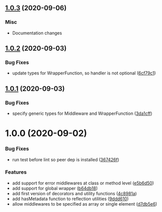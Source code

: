 ## [1.0.3](https://github.com/BitMountain/expressive/compare/1.0.2...1.0.3) (2020-09-06)

### Misc

* Documentation changes

## [1.0.2](https://github.com/BitMountain/expressive/compare/1.0.1...1.0.2) (2020-09-03)

### Bug Fixes

* update types for WrapperFunction, so handler is not optional ([6cf79c1](https://github.com/BitMountain/expressive/commit/6cf79c168cec72ed2cdaa6281423a267da3cae68))

## [1.0.1](https://github.com/BitMountain/expressive/compare/1.0.0...1.0.1) (2020-09-03)


### Bug Fixes

* specify generic types for Middleware and WrapperFunction ([3da1cff](https://github.com/BitMountain/expressive/commit/3da1cffcffd2d78f4e6e83db1d749790b583f2d8))

# 1.0.0 (2020-09-02)

### Bug Fixes

* run test before lint so peer dep is installed ([367426f](https://github.com/BitMountain/expressive/commit/367426fc74056b01d3126537645174ca44e5c602))


### Features

* add support for error middlewares at class or method level ([e5b6d50](https://github.com/BitMountain/expressive/commit/e5b6d50d38b4437afd66f63a30fe90975d332f98))
* add support for global wrapper ([b64db18](https://github.com/BitMountain/expressive/commit/b64db18ad1e72787fbf7b835fa39903fad533684))
* add first version of decorators and utility functions ([4c8981a](https://github.com/BitMountain/expressive/commit/4c8981a1bf5e34fd164681b15ca9976e37e42611))
* add hasMetadata function to reflection utilities ([9ddd610](https://github.com/BitMountain/expressive/commit/9ddd6100314a0bee1c26f3e2c7c31cb6635c1501))
* allow middlewares to be specified as array or single element ([d7db5e6](https://github.com/BitMountain/expressive/commit/d7db5e6dfbad4775b370cde3cce4906d4d9157e2))

